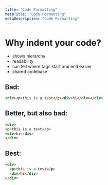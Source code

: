 ```yaml
---
title: "Code Formatting"
metaTitle: "Code Formatting"
metaDescription: "Code Formatting"
---
```


# Why indent your code?
- shows hierarchy
- readability
- can tell where tags start and end easier
- shared codebase

## Bad:

```html
<div><p>this is a test</p><div>hi</div></div>
```

## Better, but also bad:
```html
<div>
<p>this is a test</p>
<div>hi</div>
</div>
```

## Best:
```html
<div>
  <p>this is a test</p>
  <div>hi</div>
</div>
```